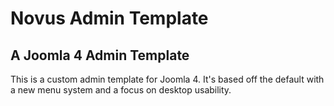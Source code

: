 # Novus Admin Template
## A Joomla 4 Admin Template

This is a custom admin template for Joomla 4.
It's based off the default with a new menu system and a focus on desktop usability.

